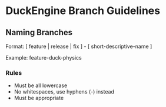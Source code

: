 # DuckEngine Branch Guidelines

## Naming Branches

Format: \[ feature | release | fix \] - \[ short-descriptive-name \]

Example: feature-duck-physics

### Rules

* Must be all lowercase
* No whitespaces, use hyphens (-) instead
* Must be appropriate
